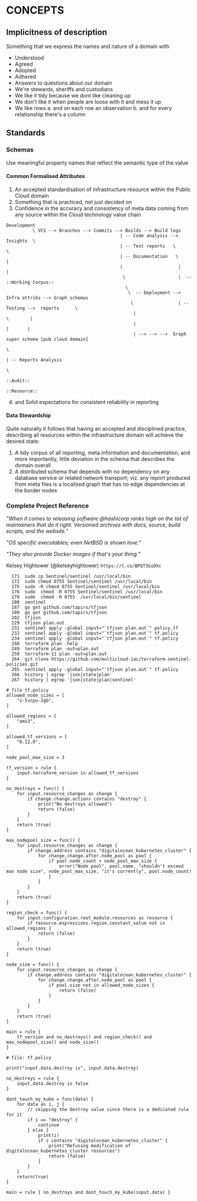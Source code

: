 
# CONCEPTS

## Implicitness of description

Something that we express the names and nature of a domain with 
- Understood
- Agreed
- Adopted
- Adhered
- Answers to questions about our domain
- We're stewards, sheriffs and custodians
- We like it tidy because we dont like cleaning up
- We don't like it when people are loose with it and mess it up
- We like rows
  a. and on each row an observation
  b. and for every relationship there's a column 

## Standards

### Schemas

Use meaningful property names that reflect the semantic type of the value

#### Common Formalised Attributes
1. An accepted standardisation of infrastructure resource within the Public Cloud domain
2. Something that is practiced, not just decided on
3. Confidence in the accuracy and consistency of meta data coming from any source within the Cloud technology value 
chain

```
Development 
          \ VCS --> Branches --> Commits --> Builds --> Build logs
                                           | -- Code analysis --> Insights  \         
                                           | -- Test reports   \             \   
                                           | -- Documentation   \             |                                      
                                           |                     |            |
                                            \                    |  -- ::Working Corpus::     
                                             \
                                              \  -- Deployment --> Infra attribs --> Graph schemas   
                                               \                 | -- Testing -->  reports      \ 
                                                |                                       \        | 
                                                |                                        |       |
                                                | --> --> -->  Graph super schema [pub cloud domain]
                                                                                                \ 
                                                                                                 | -- Reports Analysis 
                                                                                                              \ 
                                                                                                              ::Audit::
                                                                                                             ::Resource::
```
4.  and Solid expectations for consistent 
reliability in 
reporting

#### Data Stewardship
Quite naturally it follows that having an accepted and disciplined practice, describing all 
resources within the infrastructure domain will achieve the desired state:

1. A tidy corpus of all reporting, meta information and documentation, and more importantly, little deviation 
in the schema that describes the domain overall
2. A distributed schema that depends with no dependency on any database service or related network transport; viz. 
any report produced from meta files is a localised graph that has no edge dependencies at the border nodes 






### Complete Project Reference
_"When it comes to releasing software @hashicorp ranks high on the list of maintainers that do it right.
Versioned archives with docs, source, build scripts, and the website._" 

_"OS specific executables; even NetBSD is shown love._" 

_"They also provide Docker images if that's your thing._" 

Kelsey Hightower (@kelseyhightower)  `https://t.co/BPQT3GiDXc`


```
  171  sudo cp Sentinel/sentinel /usr/local/bin
  172  sudo chmod 0755 Sentinel/sentinel /usr/local/bin
  175  sudo -R chmod 0755 Sentinel/sentinel /usr/local/bin
  176  sudo  chmod -R 0755 Sentinel/sentinel /usr/local/bin
  178  sudo  chmod -R 0755  /usr/local/bin/sentinel
  180  sentinel
  187  go get github.com/tapirs/tfjson
  189  go get github.com/tapirs/tfjson
  202  tfjson
  229  tfjson plan.out
  231  sentinel apply -global input="`tfjson plan.out`" policy.tf
  232  sentinel apply -global input="`tfjson plan.out`" tf.policy
  234  sentinel apply -global input="`tfjson plan.out`" tf.policy
  248  terraform plan -help
  249  terraform plan -out=plan.out
  250  terraform-11 plan -out=plan.out
  264  git clone https://github.com/multicloud-iac/terraform-sentinel-policies.git
  265  sentinel apply -global input="`tfjson plan.out`" tf.policy
  266  history | egrep 'json|state|plan'
  267  history | egrep 'json|state|plan|sentinel'
```


```
# file tf.policy
allowed_node_sizes = [
	"s-1vcpu-2gb",
]

allowed_regions = [
	"ams3",
]

allowed_tf_versions = [
	"0.12.0",
]

node_pool_max_size = 3

tf_version = rule {
	input.terraform_version in allowed_tf_versions
}

no_destroys = func() {
	for input.resource_changes as change {
		if change.change.actions contains "destroy" {
			print("No destroys allowed")
			return (false)
		}
	}
	return (true)
}

max_nodepool_size = func() {
	for input.resource_changes as change {
		if change.address contains "digitalocean_kubernetes_cluster" {
			for change.change.after.node_pool as pool {
				if pool.node_count > node_pool_max_size {
					error("Node pool", pool.name, "shouldn't exceed max node size", node_pool_max_size, "it's currently", pool.node_count)
				}
			}
		}
	}
	return (true)
}

region_check = func() {
	for input.configuration.root_module.resources as resource {
		if resource.expressions.region.constant_value not in allowed_regions {
			return (false)
		}
	}
	return (true)
}

node_size = func() {
	for input.resource_changes as change {
		if change.address contains "digitalocean_kubernetes_cluster" {
			for change.change.after.node_pool as pool {
				if pool.size not in allowed_node_sizes {
					return (false)
				}
			}
		}
	}
	return (true)
}

main = rule {
	tf_version and no_destroys() and region_check() and max_nodepool_size() and node_size()
}
```


```
# file: tf.policy

print("input.data.destroy is", input.data.destroy)

no_destroys = rule {
	input.data.destroy is false
}

dont_touch_my_kube = func(data) {
	for data as i, j {
		// skipping the destroy value since there is a dedicated rule for it
		if i == "destroy" {
			continue
		} else {
			print(i)
			if i contains "digitalocean_kubernetes_cluster" {
				print("Refusing modification of digitalocean_kubernetes_cluster resources")
				return (false)
			}
		}
	}
	return(true)
}

main = rule { no_destroys and dont_touch_my_kube(input.data) }
```